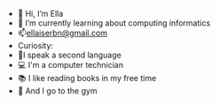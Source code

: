 - 👋 Hi, I’m Ella
- 🌱 I’m currently learning about computing informatics
- 📫ellaiserbn@gmail.com
- Curiosity:
- 👅I speak a second language
- 💻 I'm a computer technician
- 📚 I like reading books in my free time
- 💪 And I go to the gym

<!---
neivaxz/neivaxz is a ✨ special ✨ repository because its `README.md` (this file) appears on your GitHub profile.
You can click the Preview link to take a look at your changes.
--->
